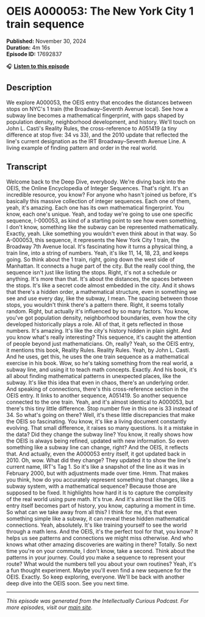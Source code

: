 # OEIS A000053: The New York City 1 train sequence

**Published:** November 30, 2024  
**Duration:** 4m 16s  
**Episode ID:** 17692837

🎧 **[Listen to this episode](https://intellectuallycurious.buzzsprout.com/2529712/episodes/17692837-oeis-a000053-the-new-york-city-1-train-sequence)**

## Description

We explore A000053, the OEIS entry that encodes the distances between stops on NYC's 1 train (the Broadway–Seventh Avenue local). See how a subway line becomes a mathematical fingerprint, with gaps shaped by population density, neighborhood development, and history. We'll touch on John L. Casti's Reality Rules, the cross-reference to A051419 (a tiny difference at stop five: 34 vs 33), and the 2010 update that reflected the line's current designation as the IRT Broadway–Seventh Avenue Line. A living example of finding pattern and order in the real world.

## Transcript

Welcome back to the Deep Dive, everybody. We're diving back into the OEIS, the Online Encyclopedia of Integer Sequences. That's right. It's an incredible resource, you know? For anyone who hasn't joined us before, it's basically this massive collection of integer sequences. Each one of them, yeah, it's amazing. Each one has its own mathematical fingerprint. You know, each one's unique. Yeah, and today we're going to use one specific sequence, I-000053, as kind of a starting point to see how even something, I don't know, something like the subway can be represented mathematically. Exactly, yeah. Like something you wouldn't even think about in that way. So A-000053, this sequence, it represents the New York City 1 train, the Broadway 7th Avenue local. It's fascinating how it turns a physical thing, a train line, into a string of numbers. Yeah, it's like 11, 14, 18, 23, and keeps going. So think about the 1 train, right, going down the west side of Manhattan. It connects a huge part of the city. But the really cool thing, the sequence isn't just like listing the stops. Right, it's not a schedule or anything. It's more than that. It's about the distances, the spaces between the stops. It's like a secret code almost embedded in the city. And it shows that there's a hidden order, a mathematical structure, even in something we see and use every day, like the subway, I mean. The spacing between those stops, you wouldn't think there's a pattern there. Right, it seems totally random. Right, but actually it's influenced by so many factors. You know, you've got population density, neighborhood boundaries, even how the city developed historically plays a role. All of that, it gets reflected in those numbers. It's amazing. It's like the city's history hidden in plain sight. And you know what's really interesting? This sequence, it's caught the attention of people beyond just mathematicians. Oh, really? Yeah, so the OEIS entry, it mentions this book, Reality Rules. Reality Rules. Yeah, by John L. Casti. And he uses, get this, he uses the one train sequence as a mathematical exercise in his book. Wow, so he's taking something from the real world, a subway line, and using it to teach math concepts. Exactly. And his book, it's all about finding mathematical patterns in unexpected places, like the subway. It's like this idea that even in chaos, there's an underlying order. And speaking of connections, there's this cross-reference section in the OEIS entry. It links to another sequence, A051419. So another sequence connected to the one train. Yeah, and it's almost identical to A000053, but there's this tiny little difference. Stop number five in this one is 33 instead of 34. So what's going on there? Well, it's these little discrepancies that make the OEIS so fascinating. You know, it's like a living document constantly evolving. That small difference, it raises so many questions. Is it a mistake in the data? Did they change the subway line? You know, it really shows how the OEIS is always being refined, updated with new information. So even something like a subway line can change, right? And the OEIS, it reflects that. And actually, even the A000053 entry itself, it got updated back in 2010. Oh, wow. What did they change? They updated it to show the line's current name, IRT's Tag 1. So it's like a snapshot of the line as it was in February 2000, but with adjustments made over time. Hmm. That makes you think, how do you accurately represent something that changes, like a subway system, with a mathematical sequence? Because those are supposed to be fixed. It highlights how hard it is to capture the complexity of the real world using pure math. It's true. And it's almost like the OEIS entry itself becomes part of history, you know, capturing a moment in time. So what can we take away from all this? I think for me, it's that even something simple like a subway, it can reveal these hidden mathematical connections. Yeah, absolutely. It's like training yourself to see the world through a math lens. And the OEIS, it's the perfect tool for that, you know? It helps us see patterns and connections we might miss otherwise. And who knows what other amazing discoveries are waiting in there? Totally. So next time you're on your commute, I don't know, take a second. Think about the patterns in your journey. Could you make a sequence to represent your route? What would the numbers tell you about your own routines? Yeah, it's a fun thought experiment. Maybe you'll even find a new sequence for the OEIS. Exactly. So keep exploring, everyone. We'll be back with another deep dive into the OEIS soon. See you next time.

---
*This episode was generated from the Intellectually Curious Podcast. For more episodes, visit our [main site](https://intellectuallycurious.buzzsprout.com).*
